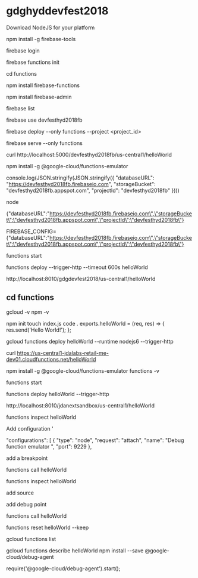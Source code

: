 # gdghyddevfest2018

Download NodeJS for your platform 

npm install -g firebase-tools

firebase login

firebase functions init 

cd functions 

npm install firebase-functions

npm install firebase-admin

firebase list

firebase use devfesthyd2018fb

firebase deploy --only functions --project <project_id>

firebase serve --only functions


curl http://localhost:5000/devfesthyd2018fb/us-central1/helloWorld

npm install -g @google-cloud/functions-emulator

console.log(JSON.stringify(JSON.stringify({
  "databaseURL": "https://devfesthyd2018fb.firebaseio.com",
  "storageBucket": "devfesthyd2018fb.appspot.com",
  "projectId": "devfesthyd2018fb"
})))


node

{\"databaseURL\":\"https://devfesthyd2018fb.firebaseio.com\",\"storageBucket\":\"devfesthyd2018fb.appspot.com\",\"projectId\":\"devfesthyd2018fb\"}


 FIREBASE_CONFIG={\"databaseURL\":\"https://devfesthyd2018fb.firebaseio.com\",\"storageBucket\":\"devfesthyd2018fb.appspot.com\",\"projectId\":\"devfesthyd2018fb\"}

functions start 

functions deploy --trigger-http --timeout 600s  helloWorld

http://localhost:8010/gdgdevfest2018/us-central1/helloWorld 

cd functions 
-----------------------
gcloud -v
npm -v

npm init 
touch index.js
code .
exports.helloWorld = (req, res) => {
	res.send('Hello World!');
};

gcloud functions deploy helloWorld --runtime nodejs6 --trigger-http

curl https://us-central1-jdalabs-retail-me-dev01.cloudfunctions.net/helloWorld

npm install -g @google-cloud/functions-emulator
functions -v

functions start

 functions deploy helloWorld --trigger-http
 
 http://localhost:8010/jdanextsandbox/us-central1/helloWorld
 
 functions inspect  helloWorld
 
 Add configuration '
 
   "configurations": [
    {
      "type": "node",
      "request": "attach",
      "name": "Debug function emulator ",
      "port": 9229
    },
    
 add a breakpoint 
 
 
 functions call helloWorld
 
functions inspect  helloWorld

add source 

add debug point 


 functions call helloWorld
 
 
 functions reset helloWorld --keep


gcloud functions list

gcloud functions describe helloWorld
npm install --save @google-cloud/debug-agent

require('@google-cloud/debug-agent').start();





